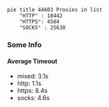 
```mermaid
pie title 44603 Proxies in list
    "HTTP" : 18442
    "HTTPS": 4584
    "SOCKS" : 25630
```

### Some Info
#### Average Timeout

- mixed: 3.1s
- http: 1.1s
- https: 8.4s
- socks: 4.6s